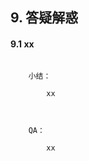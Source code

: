 ## 9. 答疑解惑


#### 9.1  xx

```
    
    ⼩结：
    
        xx
    
        
    
    QA：
        
        xx

```



